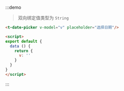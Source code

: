 :::demo
> 双向绑定值类型为 `String`
```html
<t-date-picker v-model="v" placeholder="选择日期"/>

<script>
export default {
  data () {
    return {
      v: ''
    }
  }
}
</script>
```
:::
